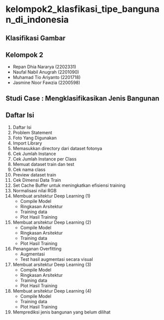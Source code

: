 # kelompok2_klasfikasi_tipe_bangunan_di_indonesia

## Klasifikasi Gambar

## Kelompok 2

*   Repan Dhia Nararya (2202331)
*   Naufal Nabil Anugrah (2201090)
*   Muhamad Tio Ariyanto (2201718)
*   Jasmine Noor Fawzia (2200598)

##  Studi Case : Mengklasifikasikan Jenis Bangunan

##  Daftar Isi

1. Daftar Isi
2. Problem Statement
3. Foto Yang Digunakan
4. Import Library
5. Memasukkan directory dari dataset fotonya
6. Cek Jumlah Instance
7. Cek Jumlah Instance per Class
8. Memuat dataset train dan test
9. Cek nama class
10. Preview dataset train
11. Cek Dimensi Data Train
12. Set Cache Buffer untuk meningkatkan efisiensi training
13. Normalisasi nilai RGB
14. Membuat arsitektur Deep Learning (1)
    - Compile Model
    - Ringkasan Arsitektur
    - Training data
    - Plot Hasil Training
15. Membuat arsitektur Deep Learning (2)
    - Compile Model
    - Ringkasan Arsitektur
    - Training data
    - Plot Hasil Training
16. Penanganan Overfitting
    - Augmentasi
    - Test hasil augmentasi secara visual
17. Membuat arsitektur Deep Learning (3)
    - Compile Model
    - Ringkasan Arsitektur
    - Training data
    - Plot Hasil Training
18. Membuat arsitektur Deep Learning (4)
    - Compile Model
    - Training data
    - Plot Hasil Training
19. Memprediksi jenis bangunan yang belum dilihat
